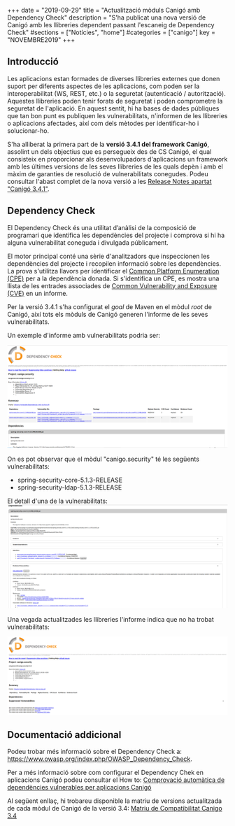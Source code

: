+++
date        = "2019-09-29"
title       = "Actualització mòduls Canigó amb Dependency Check"
description = "S'ha publicat una nova versió de Canigó amb les llibreries dependent passant l'escaneig de Dependency Check"
#sections    = ["Notícies", "home"]
#categories  = ["canigo"]
key         = "NOVEMBRE2019"
+++

## Introducció

Les aplicacions estan formades de diverses llibreries externes que donen suport per diferents aspectes de les aplicacions, com poden ser la interoperabilitat (WS, REST, etc.) o la seguretat (autenticació / autorització). Aquestes llibreries poden tenir forats de seguretat i poden comprometre la seguretat de l'aplicació. En aquest sentit, hi ha bases de dades públiques que tan bon punt es publiquen les vulnerabilitats, n'informen de les llibreries o aplicacions afectades, així com dels mètodes per identificar-ho i solucionar-ho.

S'ha alliberat la primera part de la **versió 3.4.1 del framework Canigó**, assolint un dels objectius que es persegueix des de CS Canigó, el qual consisteix en proporcionar als desenvolupadors d'aplicacions un framework amb les últimes versions de les seves llibreries de les quals depèn i amb el màxim de garanties de resolució de vulnerabilitats conegudes. Podeu consultar l'abast complet de la nova versió a les [Release Notes apartat "Canigó 3.4.1"](/canigo-download-related/release-notes-canigo-34).

## Dependency Check

El Dependency Check és una utilitat d’anàlisi de la composició de programari que identifica les dependències del projecte i comprova si hi ha alguna vulnerabilitat coneguda i divulgada públicament.

El motor principal conté una sèrie d'analitzadors que inspeccionen les dependències del projecte i recopilen informació sobre les dependències. La prova s'utilitza llavors per identificar el [Common Platform Enumeration (CPE)](https://nvd.nist.gov/products/cpe) per a la dependència donada. Si s'identifica un CPE, es mostra una llista de les entrades associades de [Common Vulnerability and Exposure (CVE)](https://cve.mitre.org/) en un informe.

Per la versió 3.4.1 s'ha configurat el _goal_ de Maven en el mòdul _root_ de Canigó, així tots els mòduls de Canigó generen l'informe de les seves vulnerabilitats.

Un exemple d'informe amb vulnerabilitats podria ser:

![Exemple informe vulnerabilitats](/images/news/2019-09-12-Actualitzacio_moduls_Canigo_Dependency_check_vulnerabilities-report.png)

On es pot observar que el mòdul "canigo.security" té les següents vulnerabilitats:

- spring-security-core-5.1.3-RELEASE
- spring-security-ldap-5.1.3-RELEASE

El detall d'una de la vulnerabilitats:
![Exemple detall informe vulnerabilitats](/images/news/2019-09-12-Actualitzacio_moduls_Canigo_Dependency_check_vulnerabilities-report-detail.png)

Una vegada actualitzades les llibreries l'informe indica que no ha trobat vulnerabilitats:

![Exemple després actualització informe vulnerabilitats](/images/news/2019-09-12-Actualitzacio_moduls_Canigo_Dependency_check_vulnerabilities-report-after.png)

## Documentació addicional

Podeu trobar més informació sobre el Dependency Check a: https://www.owasp.org/index.php/OWASP_Dependency_Check.

Per a més informació sobre com configurar el Dependency Chek en aplicacions Canigó podeu consultar el How to: [Comprovació automàtica de dependències vulnerables per aplicacions Canigó](/drafts/2019-08-13-Howto-Dependency-check/)

Al següent enllaç, hi trobareu disponible la matriu de versions actualitzada de cada mòdul de Canigó de la versió 3.4: 
[Matriu de Compatibilitat Canigo 3.4](/canigo-download-related/matrius-compatibilitats/)
